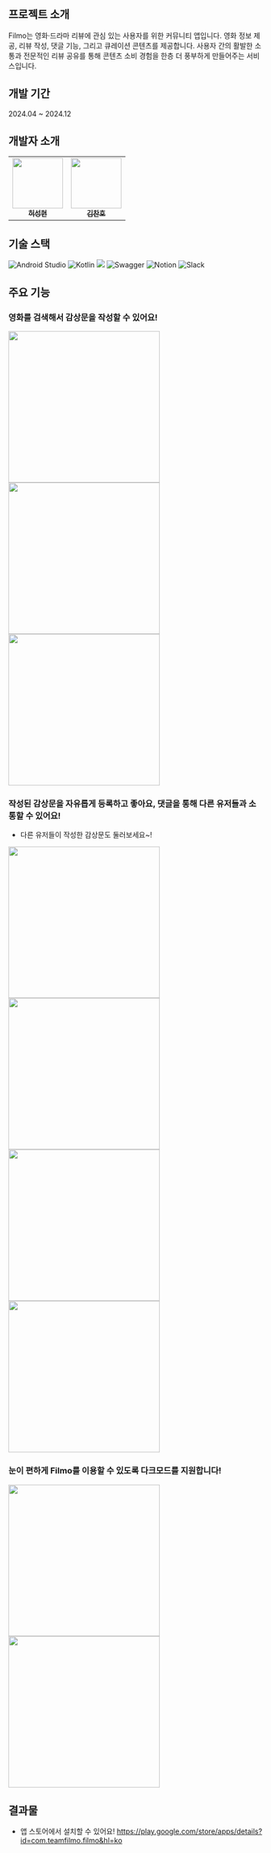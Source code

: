 ## 프로젝트 소개

Filmo는 영화·드라마 리뷰에 관심 있는 사용자를 위한 커뮤니티 앱입니다.
영화 정보 제공, 리뷰 작성, 댓글 기능, 그리고 큐레이션 콘텐츠를 제공합니다.
사용자 간의 활발한 소통과 전문적인 리뷰 공유를 통해 콘텐츠 소비 경험을 한층 더 풍부하게 만들어주는 서비스입니다.

## 개발 기간
2024.04 ~ 2024.12

## 개발자 소개 
<table>
  <tbody>
    <tr>
      <td align="center"><a href="https://github.com/hyeonhh"><img src="" width="100px;" alt=""/><br /><sub><b> 허성현 </b></sub></a><br /></td>
         <td align="center"><a href="https://github.com/hyeonhh"><img src="이미지주소" width="100px;" alt=""/><br /><sub><b> 김찬호 </b></sub></a><br /></td>
    </tr>
  </tbody>
</table>

## 기술 스택
![Android Studio](https://img.shields.io/badge/android%20studio-346ac1?style=for-the-badge&logo=android%20studio&logoColor=white)
![Kotlin](https://img.shields.io/badge/kotlin-%237F52FF.svg?style=for-the-badge&logo=kotlin&logoColor=white)
  <img src="https://img.shields.io/badge/git-F05032?style=for-the-badge&logo=git&logoColor=white">
  ![Swagger](https://img.shields.io/badge/-Swagger-%23Clojure?style=for-the-badge&logo=swagger&logoColor=white)
  ![Notion](https://img.shields.io/badge/Notion-%23000000.svg?style=for-the-badge&logo=notion&logoColor=white)
![Slack](https://img.shields.io/badge/Slack-4A154B?style=for-the-badge&logo=slack&logoColor=white)

## 주요 기능
### 영화를 검색해서 감상문을 작성할 수 있어요!

<img src="https://github.com/user-attachments/assets/8fc71dcb-6e9d-45e6-8e6c-354bf1e0f1c2" width="300"/>
<img src="https://github.com/user-attachments/assets/9591de9b-7bf3-4f1a-99e2-1275907d7f73" width="300"/>
<img src="https://github.com/user-attachments/assets/540d54e9-d462-49a1-af4b-2860d885f386)" width="300"/>


### 작성된 감상문을 자유롭게 등록하고 좋아요, 댓글을 통해 다른 유저들과 소통할 수 있어요!
- 다른 유저들이 작성한 감상문도 둘러보세요~! 
  
<img src="https://github.com/user-attachments/assets/6d261987-5f73-4c81-9ddc-feb8f86a07c5" width="300"/>
<img src="https://github.com/user-attachments/assets/f0f4a7f0-6b62-4dff-824d-3a815c1b39aa" width="300"/>
<img src="https://github.com/user-attachments/assets/d82f362b-51ae-4989-90c9-0fc1f92b41b1" width="300"/>
<img src="https://github.com/user-attachments/assets/9c37039a-2bc0-4683-949a-326edba991f7" width="300"/>

### 눈이 편하게 Filmo를 이용할 수 있도록 다크모드를 지원합니다!

<img src="https://github.com/user-attachments/assets/a8d84bb8-1379-44e2-9af7-3c8c8682511f" width="300"/>
<img src="https://github.com/user-attachments/assets/f72a17a3-b7ad-4fee-8400-750b7934b2f1" width="300"/>



## 결과물
- 앱 스토어에서 설치할 수 있어요! 
https://play.google.com/store/apps/details?id=com.teamfilmo.filmo&hl=ko

